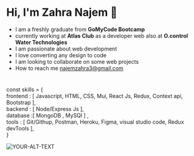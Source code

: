# Hi, I'm Zahra Najem 👋



* I am a freshly graduate from <b> GoMyCode Bootcamp</b>
* currently working at <b>Atlas Club</b> as a developer web also at <b>O.control Water Technologies</b>
* I am passionate about web development
* I love converting any design to code 
* I am looking to collaborate on some web projects 
* How to reach me najemzahra3@gmail.com  
#
 const skills = {
             <br>  frontend : [ Javascript, HTML, CSS, Mui, React Js, Redux, Context api, Bootstrap ],
             <br>  backend : [ Node/Express Js ], 
             <br>  database :[ MongoDB , MySQl ] , 
              <br> tools : [ Git/Githup, Postman, Heroku, Figma, visual studio code, Redux devTools ], 
                 <br> }  


<picture>
 <source media="(prefers-color-scheme: dark)" srcset="YOUR-DARKMODE-IMAGE">
 <source media="(prefers-color-scheme: light)" srcset="YOUR-LIGHTMODE-IMAGE">
 <img alt="YOUR-ALT-TEXT" src="YOUR-DEFAULT-IMAGE">
</picture>
